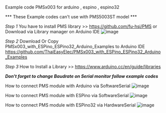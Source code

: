 
Example code PMSx003 for arduino , espino , espino32

*** These Example codes can't use with PMS5003ST model ***

*Step 1*
You have to install PMS library >> https://github.com/fu-hsi/PMS
or Download via Library manager on Arduino IDE
![image](https://user-images.githubusercontent.com/8803501/74524662-1404e880-4f52-11ea-9a4b-78894a53a82b.png)

*Step 2* 
Download Or Copy PMSx003_with_ESPino_ESPino32_Arduino_Examples to Arduino IDE
https://github.com/ThaiEasyElec/PMSx003_with_ESPino_ESPino32_Arduino_Examples

*Step 3* 
How to Install a Library >> https://www.arduino.cc/en/guide/libraries

***Don't forget to change Baudrate on Serial monitor follow example codes***

How to connect PMS module with Arduino via SoftwareSerial
![image](https://user-images.githubusercontent.com/8803501/74515357-ff6c2480-4f40-11ea-8fa9-f88dfe9bcbc8.png)


How to connect PMS module with ESPino via SoftwareSerial
![image](https://user-images.githubusercontent.com/8803501/90999091-da432780-e5ef-11ea-85cc-e68b12158c9e.png)

How to connect PMS module with ESPino32 via HardwareSerial
![image](https://user-images.githubusercontent.com/8803501/74515527-51ad4580-4f41-11ea-8885-f0becf5a9fe7.png)
